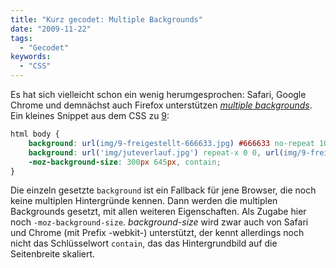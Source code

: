 ```yaml
---
title: "Kurz gecodet: Multiple Backgrounds"
date: "2009-11-22"
tags:
  - "Gecodet"
keywords:
  - "CSS"
---
```


Es hat sich vielleicht schon ein wenig herumgesprochen: Safari, Google Chrome und demnächst auch Firefox unterstützen _[multiple backgrounds](http://www.css3.info/preview/multiple-backgrounds/)_. Ein kleines Snippet aus dem CSS zu [9](/codecandies/2009/11/21/nine/):

```css
html body {
	background: url(img/9-freigestellt-666633.jpg) #666633 no-repeat 100% 107%;
	background: url('img/juteverlauf.jpg') repeat-x 0 0, url(img/9-freigestellt-666633.jpg) #666633 no-repeat 100% 107%;
	-moz-background-size: 300px 645px, contain;
}
```

Die einzeln gesetzte `background` ist ein Fallback für jene Browser, die noch keine multiplen Hintergründe kennen. Dann werden die multiplen Backgrounds gesetzt, mit allen weiteren Eigenschaften. Als Zugabe hier noch `-moz-background-size`. _background-size_ wird zwar auch von Safari und Chrome (mit Prefix -webkit-) unterstützt, der kennt allerdings noch nicht das Schlüsselwort `contain`, das das Hintergrundbild auf die Seitenbreite skaliert.
